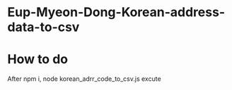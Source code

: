 # Eup-Myeon-Dong-Korean-address-data-to-csv 

# How to do
After npm i, node korean_adrr_code_to_csv.js excute 

